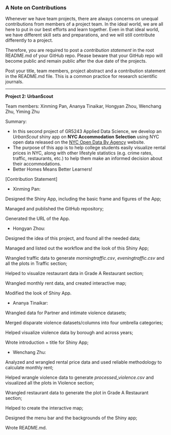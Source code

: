 ### A Note on Contributions

Whenever we have team projects, there are always concerns on unequal contributions from members of a project team. In the ideal world, we are all here to put in our best efforts and learn together. Even in that ideal world, we have different skill sets and preparations, and we will still contribute differently to a project. 

Therefore, you are required to post a *contribution statement* in the root README.md of your GitHub repo. Please beware that your GitHub repo will become public and remain public after the due date of the projects. 

Post your title, team members, project abstract and a contribution statement in the README.md file.  This is a common practice for research scientific journals. 

---

**Project 2: UrbanScout**

Team members: Xinming Pan, Ananya Tinaikar, Hongyan Zhou, Wenchang Zhu, Yiming Zhu

Summary:
+ In this second project of GR5243 Applied Data Science, we develop an *UrbanScout* shiny app on **NYC Accommodation Selection** using NYC open data released on the [NYC Open Data By Agency](https://opendata.cityofnewyork.us/data/) website.
+ The purpose of this app is to help college students easily visualize rental prices in NYC, along with other lifestyle statistics (e.g. crime rates, traffic, restaurants, etc.) to help them make an informed decision about their accommodations.
+ Better Homes Means Better Learners!

[Contribution Statement] 

+ Xinming Pan: 

Designed the Shiny App, including the basic frame and figures of the App; 

Managed and published the GitHub repository; 

Generated the URL of the App.


+ Hongyan Zhou:

Designed the idea of this project, and found all the needed data; 

Managed and listed out the workflow and the look of this Shiny App; 

Wrangled traffic data to generate *morningtraffic.csv*, *eveningtraffic.csv* and all the plots in Traffic section;

Helped to visualize restaurant data in Grade A Restaurant section;

Wrangled monthly rent data, and created interactive map;

Modified the look of Shiny App.


+ Ananya Tinaikar:

Wrangled data for Partner and intimate violence datasets; 

Merged disparate violence datasets/columns into four umbrella categories;

Helped visualize violence data by borough and across years; 

Wrote introduction + title for Shiny App;


+ Wenchang Zhu:

Analyzed and wrangled rental price data and used reliable methodology to calculate monthly rent;

Helped wrangle violence data to generate *processed_violence.csv* and visualized all the plots in Violence section;

Wrangled restaurant data to generate the plot in Grade A Restaurant section;

Helped to create the interactive map;

Designed the menu bar and the backgrounds of the Shiny app; 

Wrote README.md.
